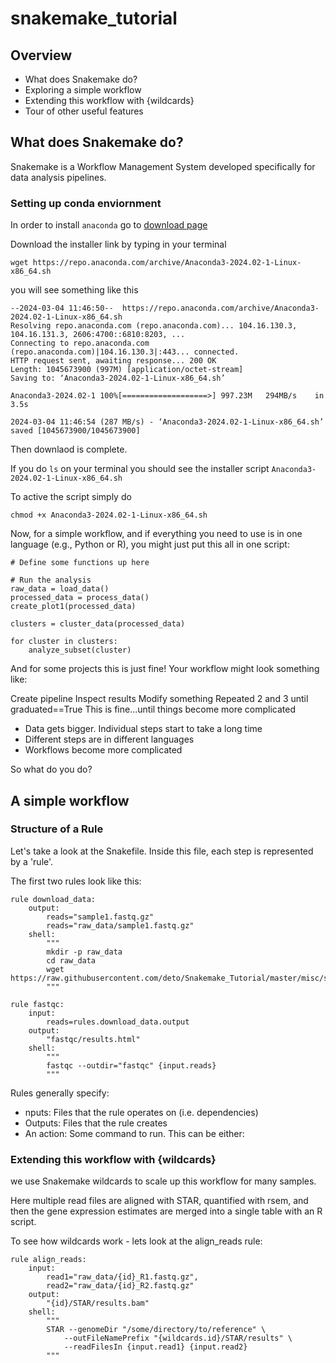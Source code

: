# snakemake_tutorial

## Overview

- What does Snakemake do?
- Exploring a simple workflow
- Extending this workflow with {wildcards}
- Tour of other useful features

## What does Snakemake do?

Snakemake is a Workflow Management System developed specifically for data analysis pipelines.


### Setting up conda enviornment
In order to install ```anaconda``` go to [download page](https://www.anaconda.com/download)
 
Download the installer link by typing in your terminal

```
wget https://repo.anaconda.com/archive/Anaconda3-2024.02-1-Linux-x86_64.sh

```

you will see something like this 

```
--2024-03-04 11:46:50--  https://repo.anaconda.com/archive/Anaconda3-2024.02-1-Linux-x86_64.sh
Resolving repo.anaconda.com (repo.anaconda.com)... 104.16.130.3, 104.16.131.3, 2606:4700::6810:8203, ...
Connecting to repo.anaconda.com (repo.anaconda.com)|104.16.130.3|:443... connected.
HTTP request sent, awaiting response... 200 OK
Length: 1045673900 (997M) [application/octet-stream]
Saving to: ‘Anaconda3-2024.02-1-Linux-x86_64.sh’

Anaconda3-2024.02-1 100%[===================>] 997.23M   294MB/s    in 3.5s    

2024-03-04 11:46:54 (287 MB/s) - ‘Anaconda3-2024.02-1-Linux-x86_64.sh’ saved [1045673900/1045673900]
```
Then downlaod is complete. 

If you do ```ls``` on your terminal you should see the installer script ```Anaconda3-2024.02-1-Linux-x86_64.sh ```
 
To active the script simply do

```
chmod +x Anaconda3-2024.02-1-Linux-x86_64.sh
```



Now, for a simple workflow, and if everything you need to use is in one language (e.g., Python or R), you might just put this all in one script:

```
# Define some functions up here

# Run the analysis
raw_data = load_data()
processed_data = process_data()
create_plot1(processed_data)

clusters = cluster_data(processed_data)

for cluster in clusters:
    analyze_subset(cluster)

```

And for some projects this is just fine!
Your workflow might look something like:

Create pipeline
Inspect results
Modify something
Repeated 2 and 3 until graduated==True
This is fine...until things become more complicated

- Data gets bigger. Individual steps start to take a long time
- Different steps are in different languages
- Workflows become more complicated

So what do you do?


## A simple workflow

### Structure of a Rule

Let's take a look at the Snakefile. Inside this file, each step is represented by a 'rule'.

The first two rules look like this:

```
rule download_data:
    output:
        reads="sample1.fastq.gz"
        reads="raw_data/sample1.fastq.gz"
    shell:
        """
        mkdir -p raw_data
        cd raw_data
        wget https://raw.githubusercontent.com/deto/Snakemake_Tutorial/master/misc/sample1.fastq.gz
        """

rule fastqc:
    input:
        reads=rules.download_data.output
    output:
        "fastqc/results.html"
    shell:
        """
        fastqc --outdir="fastqc" {input.reads}
        """
```

Rules generally specify:

- nputs: Files that the rule operates on (i.e. dependencies)
- Outputs: Files that the rule creates
- An action: Some command to run. This can be either:







### Extending this workflow with {wildcards}

we use Snakemake wildcards to scale up this workflow for many samples.

Here multiple read files are aligned with STAR, quantified with rsem, and then the gene expression estimates are merged into a single table with an R script.

To see how wildcards work - lets look at the align_reads rule:

```
rule align_reads:
    input:
        read1="raw_data/{id}_R1.fastq.gz",
        read2="raw_data/{id}_R2.fastq.gz"
    output:
        "{id}/STAR/results.bam"
    shell:
        """
        STAR --genomeDir "/some/directory/to/reference" \
            --outFileNamePrefix "{wildcards.id}/STAR/results" \
            --readFilesIn {input.read1} {input.read2}
        """
```


